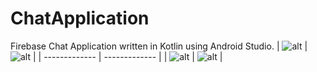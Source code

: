 # ChatApplication
Firebase Chat Application written in Kotlin using Android Studio.
| ![alt](https://i.imgur.com/isqZ1ie.png) | ![alt](https://i.imgur.com/T9fpwOZ.png) |
| ------------- | ------------- |
| ![alt](https://i.imgur.com/ubeLF4i.png) | ![alt](https://i.imgur.com/0UZ4lXk.png) |

